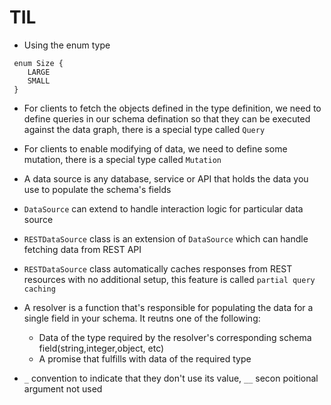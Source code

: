 # TIL

* Using the enum type

```gql
 enum Size {
    LARGE
    SMALL
 }

```

* For clients to fetch the objects defined in the type definition, we need to define queries in our schema defination so that they can be executed against the data graph, there is a special type called `Query`

* For clients to enable modifying of data, we need to define some mutation, there is a special type called `Mutation`

* A data source is any database, service or API that holds the data you use to populate the schema's fields

* `DataSource` can extend to handle interaction logic for particular data source

* `RESTDataSource` class is an extension of `DataSource` which can handle fetching data from REST API

* `RESTDataSource` class automatically caches responses from REST resources with no additional setup, this feature is called `partial query caching`

* A resolver is a function that's responsible for populating the data for a single field in your schema. It reutns one of the following:

  * Data of the type required by the resolver's corresponding schema field(string,integer,object, etc)
  * A promise that fulfills with data of the required type

* `_` convention to indicate that they don't use its value, `__` secon poitional argument not used
